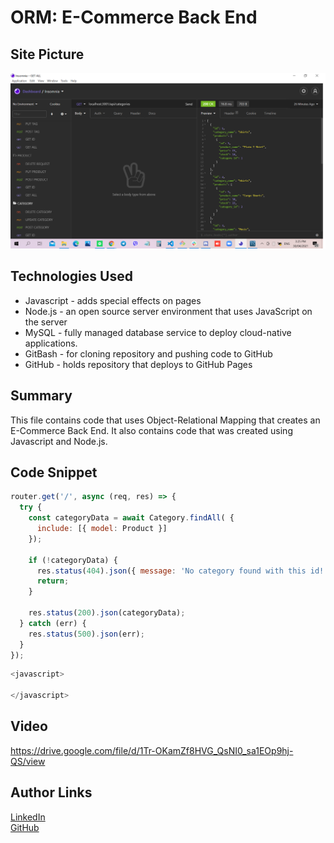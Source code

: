 # ORM: E-Commerce Back End

## Site Picture
![Site](orm.png)

## Technologies Used
- Javascript - adds special effects on pages
- Node.js - an open source server environment that uses JavaScript on the server
- MySQL - fully managed database service to deploy cloud-native applications.
- GitBash - for cloning repository and pushing code to GitHub
- GitHub - holds repository that deploys to GitHub Pages

## Summary
This file contains code that uses Object-Relational Mapping that creates an E-Commerce Back End. It also contains code that was created using Javascript and Node.js. 

## Code Snippet
```javascript
router.get('/', async (req, res) => {
  try {
    const categoryData = await Category.findAll( {
      include: [{ model: Product }]
    });

    if (!categoryData) {
      res.status(404).json({ message: 'No category found with this id!' });
      return;
    }

    res.status(200).json(categoryData);
  } catch (err) {
    res.status(500).json(err);
  }
});
 ```

```javascript
<javascript>

</javascript>
```

## Video
https://drive.google.com/file/d/1Tr-OKamZf8HVG_QsNI0_sa1EOp9hj-QS/view

## Author Links 
[LinkedIn](https://www.linkedin.com/in/rosario-miranda-b81170132/)<br />
[GitHub](https://github.com/rtmiranda18)
